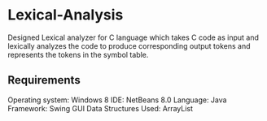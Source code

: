# Lexical-Analysis
Designed Lexical analyzer for C language which takes C code as input and lexically analyzes the code to produce corresponding output tokens and represents the tokens in the symbol table. 

Requirements
-----------------------------------------------------------------
Operating system: Windows 8
IDE: NetBeans 8.0
Language: Java
Framework: Swing GUI
Data Structures Used: ArrayList

